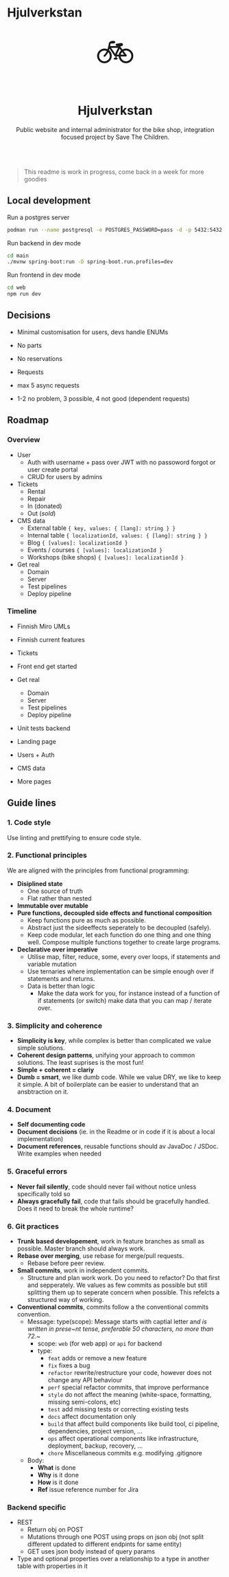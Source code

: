 # Hjulverkstan

<center style="margin-bottom:64px">
<div style="font-size: 80px">🚲</div>
<h1>Hjulverkstan</h1>
<p>Public website and internal administrator for the bike shop, integration focused project by Save The Children.</p>
<!-- <a href=""> -->
<!--  <img src="" /> -->
<!-- </a> -->
</center>

> This readme is work in progress, come back in a week for more goodies

## Local development

Run a postgres server

```bash
podman run --name postgresql -e POSTGRES_PASSWORD=pass -d -p 5432:5432 -v pgdata:/var/lib/postgresql/data postgres:latest
```

Run backend in dev mode

```bash
cd main
./mvnw spring-boot:run -D spring-boot.run.profiles=dev
```

Run frontend in dev mode

```bash
cd web
npm run dev
```

## Decisions

- Minimal customisation for users, devs handle ENUMs
- No parts
- No reservations

- Requests
 - max 5 async requests
 - 1-2 no problem, 3 possible, 4 not good (dependent requests)

## Roadmap

### Overview

- User
  - Auth with username + pass over JWT with no passoword forgot or user create portal
  - CRUD for users by admins
- Tickets
  - Rental
  - Repair
  - In (donated)
  - Out (*sold*)
- CMS data
  - External table `{ key, values: { [lang]: string } }`
  - Internal table `{ localizationId, values: { [lang]: string } }`
  - Blog `{ [values]: localizationId }`
  - Events / courses `{ [values]: localizationId }`
  - Workshops (bike shops) `{ [values]: localizationId }`
- Get real
  - Domain
  - Server
  - Test pipelines
  - Deploy pipeline

### Timeline

- Finnish Miro UMLs
- Finnish current features
- Tickets
- Front end get started
- Get real
  - Domain
  - Server
  - Test pipelines
  - Deploy pipeline

- Unit tests backend
- Landing page

- Users + Auth

- CMS data
- More pages

## Guide lines

### 1. Code style

Use linting and prettifying to ensure code style.

### 2. Functional principles

We are aligned with the principles from functional programming:

- **Disiplined state**
  - One source of truth
  - Flat rather than nested
- **Immutable over mutable**
- **Pure functions, decoupled side effects and functional composition**
  - Keep functions pure as much as possible.
  - Abstract just the sideeffects seperately to be decoupled (safely).
  - Keep code modular, let each function do one thing and one thing well. Compose multiple functions together to create large programs.
- **Declarative over imperative**
  - Utilise map, filter, reduce, some, every over loops, if statements and variable mutation
  - Use ternaries where implementation can be simple enough over if statements and returns.
  - Data is better than logic
    - Make the data work for you, for instance instead of a function of if statements (or switch) make data that you can map / iterate over.

### 3. Simplicity and coherence

- **Simplicity is key**, while complex is better than complicated we value simple solutions.
- **Coherent design patterns**, unifying your approach to common solutions. The least suprises is the most fun!
- **Simple + coherent = clariy**
- **Dumb = smart**, we like dumb code. While we value DRY, we like to keep it simple. A bit of boilerplate can be easier to understand that an ansbtraction on it. 

### 4. Document

- **Self documenting code**
- **Document decisions** (ie. in the Readme or in code if it is about a local implementation)
- **Document references**, reusable functions should av JavaDoc / JSDoc. Write examples when needed

### 5. Graceful errors

- **Never fail silently**, code should never fail without notice unless specifically told so
- **Always gracefully fail**, code that fails should be gracefully handled. Does it need to break the whole runtime?

### 6. Git practices

- **Trunk based developement**, work in feature branches as small as possible. Master branch should always work.
- **Rebase over merging**, use rebase for merge/pull requests.
  - Rebase before peer review.
- **Small commits**, work in independent commits.
  - Structure and plan work work. Do you need to refactor? Do that first and sepperately. We values as few commits as possible but still splitting them up to seperate concern when possible. This refelcts a structured way of working.
- **Conventional commits**, commits follow a the conventional commits convention.
  - Message: type(scope): Message starts with captial letter an*d is written in prese~nt tense, preferable 50 characters, no more than 72.~*
    - scope: `web` (for web app) or `api` for backend
    - type:
      - `feat` adds or remove a new feature
      - `fix` fixes a bug
      - `refactor` rewrite/restructure your code, however does not change any API behaviour
      - `perf` special refactor commits, that improve performance
      - `style` do not affect the meaning (white-space, formatting, missing semi-colons, etc)
      - `test` add missing tests or correcting existing tests
      - `docs` affect documentation only
      - `build` that affect build components like build tool, ci pipeline, dependencies, project version, ...
      - `ops` affect operational components like infrastructure, deployment, backup, recovery, ...
      - `chore` Miscellaneous commits e.g. modifying .gitignore
  - Body:
     - **What** is done
     - **Why** is it done
     - **How** is it done
     - **Ref** issue reference number for Jira

### Backend specific

- REST
  - Return obj on POST
  - Mutations through one POST using props on json obj (not split different updated to different endpints for same entity)
  - GET uses json body instead of query params
- Type and optional properties over a relationship to a type in another table with properties in it

